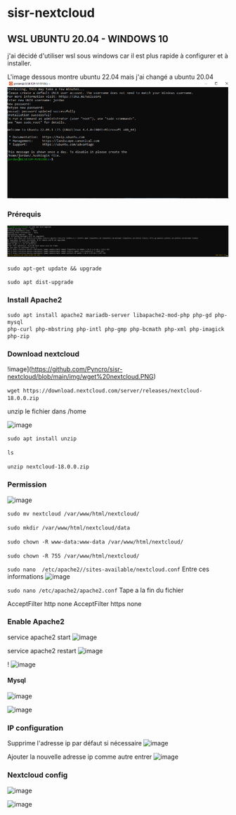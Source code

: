 # sisr-nextcloud

## WSL UBUNTU 20.04 - WINDOWS 10

j'ai décidé d'utiliser wsl sous windows car il est plus rapide à configurer et à installer.

L'image dessous montre ubuntu 22.04 mais j'ai changé a ubuntu 20.04
![image](https://github.com/Pyncro/sisr-nextcloud/blob/main/img/wsl.PNG)


### Prérequis
![image](https://github.com/Pyncro/sisr-nextcloud/blob/main/img/apt%20upgrade.PNG)

```sudo apt-get update && upgrade```

```sudo apt dist-upgrade```


### Install Apache2

```
sudo apt install apache2 mariadb-server libapache2-mod-php php-gd php-mysql 
php-curl php-mbstring php-intl php-gmp php-bcmath php-xml php-imagick php-zip
```

### Download nextcloud

!image](https://github.com/Pyncro/sisr-nextcloud/blob/main/img/wget%20nextcloud.PNG)

```wget https://download.nextcloud.com/server/releases/nextcloud-18.0.0.zip```

unzip le fichier dans /home

![image](https://github.com/Pyncro/sisr-nextcloud/blob/main/img/file%20installed.PNG)

```
sudo apt install unzip

ls

unzip nextcloud-18.0.0.zip
```

### Permission

![image](https://github.com/Pyncro/sisr-nextcloud/blob/main/img/alt1.PNG)

```
sudo mv nextcloud /var/www/html/nextcloud/

sudo mkdir /var/www/html/nextcloud/data

sudo chown -R www-data:www-data /var/www/html/nextcloud/

sudo chown -R 755 /var/www/html/nextcloud/

```


```sudo nano  /etc/apache2//sites-available/nextcloud.conf```
Entre ces informations
![image](https://github.com/Pyncro/sisr-nextcloud/blob/main/img/nano%20conf%20file.PNG)


```sudo nano /etc/apache2/apache2.conf```
Tape a la fin du fichier

AcceptFilter http none
AcceptFilter https none


### Enable Apache2

service apache2 start
![image](https://github.com/Pyncro/sisr-nextcloud/blob/main/img/APACHE2%20WORKS.PNG)

service apache2 restart
![image](https://github.com/Pyncro/sisr-nextcloud/blob/main/img/apache2%20up%20and%20running.PNG)

!
![image](https://github.com/Pyncro/sisr-nextcloud/blob/main/img/127001.PNG)

#### Mysql

![image](https://github.com/Pyncro/sisr-nextcloud/blob/main/img/mysql%20install.PNG)

![image](https://github.com/Pyncro/sisr-nextcloud/blob/main/img/nextcloud%20privileges.PNG)

### IP configuration
Supprime l'adresse ip par défaut si nécessaire
![image](https://github.com/Pyncro/sisr-nextcloud/blob/main/img/change%20ip%20address.PNG)


Ajouter la nouvelle adresse ip comme autre entrer
![image](https://github.com/Pyncro/sisr-nextcloud/blob/main/img/add%20ip%20to%20access.PNG)


### Nextcloud config

![image](https://github.com/Pyncro/sisr-nextcloud/blob/main/img/it%20works.PNG)


![image](https://github.com/Pyncro/sisr-nextcloud/blob/main/img/it%20works%20also.PNG)
